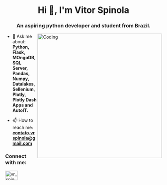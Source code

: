<h1 align="center">Hi 👋, I'm Vitor Spinola</h1>
<h3 align="center">An aspiring python developer and student from Brazil.</h3>
<img align="right" alt="Coding" width="400" src="https://media.tenor.com/GfSX-u7VGM4AAAAC/coding.gif">

- 💬 Ask me about:
**Python, Flask, MOngoDB, SQL Server, Pandas, Numpy, Datalakes, Sellenium, Plotly, Plotly Dash Apps and AutoIT.**

- 📫 How to reach me:
**contato.vrspinola@gmail.com**

<h3 align="left">Connect with me:</h3>
<p align="left">
<a href="https://instagram.com/vr_spinola" target="blank"><img align="center" src="https://raw.githubusercontent.com/rahuldkjain/github-profile-readme-generator/master/src/images/icons/Social/instagram.svg" alt="vr_spinola" height="30" width="40" /></a>
</p>





